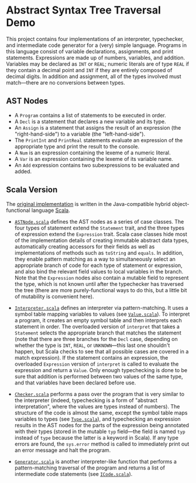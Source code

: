 # Abstract Syntax Tree Traversal Demo

This project contains four implementations of an interpreter, typechecker, and intermediate code generator for a (very) simple language.
Programs in this language consist of variable declarations, assignments, and print statements.
Expressions are made up of numbers, variables, and addition.
Variables may be declared as `INT` or `REAL`; numeric literals are of type `REAL` if they contain a decimal point and `INT` if they are entirely composed of decimal digits.
In addition and assignment, all of the types involved must match&mdash;there are no conversions between types.

## AST Nodes

* A `Program` contains a list of statements to be executed in order.
* A `Decl` is a statement that declares a new variable and its type.
* An `Assign` is a statement that assigns the result of an expression (the "right-hand-side") to a variable (the "left-hand-side").
* The `PrintInt` and `PrintReal` statements evaluate an expression of the appropriate type and print the result to the console.
* A `Num` is an expression containing the lexeme of a numeric literal.
* A `Var` is an expression containing the lexeme of its variable name.
* An `Add` expression contains two subexpressions to be evaluated and added.

## Scala Version

The [original implementation](src/main/scala) is written in the Java-compatible hybrid object-functional language [Scala](https://www.scala-lang.org/).

* [`ASTNode.scala`](src/main/scala/ASTNode.scala) defines the AST nodes as a series of case classes. The four types of statement extend the `Statement` trait, and the three types of expression extend the `Expression` trait. Scala case classes hide most of the implementation details of creating immutable abstract data types, automatically creating accessors for their fields as well as implementations of methods such as `toString` and `equals`. In addition, they enable pattern matching as a way to simultaneously select an appropriate branch of code for each type of statement or expression, and also bind the relevant field values to local variables in the branch. Note that the `Expression` nodes also contain a mutable field to represent the type, which is not known until after the typechecker has traversed the tree (there are more purely-functional ways to do this, but a little bit of mutability is convenient here).

* [`Interpreter.scala`](src/main/scala/Interpreter.scala) defines an interpreter via pattern-matching. It uses a symbol table mapping variables to values (see [`Value.scala`](src/main/scala/Value.scala)). To interpret a program, it creates an empty symbol table and then interprets each statement in order. The overloaded version of `interpret` that takes a `Statement` selects the appropriate branch that matches the statement (note that there are three branches for the `Decl` case, depending on whether the type is `INT`, `REAL`, or `UNKNOWN`&mdash;this last one shouldn't happen, but Scala checks to see that all possible cases are covered in a match expression). If the statement contains an expression, the overloaded `Expression` version of `interpret` is called to evaluate the expression and return a `Value`. Only enough typechecking is done to be sure that addition is performed between two values of the same type, and that variables have been declared before use.

* [`Checker.scala`](src/main/scala/Checker.scala) performs a pass over the program that is very similar to the interpreter (indeed, typechecking is a form of "abstract interpretation", where the values are types instead of numbers). The structure of the code is almost the same, except the symbol table maps variables to types (see [`Type.scala`](src/main/scala/Type.scala)), and typechecking an expression results in the AST nodes for the parts of the expression being annotated with their types (stored in the mutable `typ` field&mdash;the field is named `typ` instead of `type` because the latter is a keyword in Scala). If any type errors are found, the `sys.error` method is called to immediately print out an error message and halt the program.

* [`Generator.scala`](src/main/scala/Generator.scala) is another interpreter-like function that performs a pattern-matching traversal of the program and returns a list of intermediate code statements (see [`ICode.scala`](src/main/scala/ICode.scala)). 